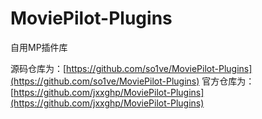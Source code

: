 # MoviePilot-Plugins
自用MP插件库


源码仓库为：[https://github.com/so1ve/MoviePilot-Plugins](https://github.com/so1ve/MoviePilot-Plugins)
官方仓库为：[https://github.com/jxxghp/MoviePilot-Plugins](https://github.com/jxxghp/MoviePilot-Plugins)
